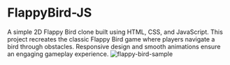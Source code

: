 # FlappyBird-JS
A simple 2D Flappy Bird clone built using HTML, CSS, and JavaScript. This project recreates the classic Flappy Bird game where players navigate a bird through obstacles. Responsive design and smooth animations ensure an engaging gameplay experience.
![flappy-bird-sample](https://user-images.githubusercontent.com/78777681/219966636-72584cb3-d471-41c0-872f-62c230dccc47.png)
